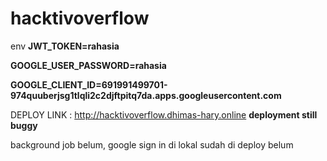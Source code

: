 # hacktivoverflow

env
**JWT_TOKEN=rahasia**

**GOOGLE_USER_PASSWORD=rahasia**

**GOOGLE_CLIENT_ID=691991499701-974quuberjsg1tlqli2c2djftpitq7da.apps.googleusercontent.com**


DEPLOY LINK : http://hacktivoverflow.dhimas-hary.online
**deployment still buggy**

background job belum, google sign in di lokal sudah di deploy belum
